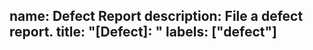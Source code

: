 name: Defect Report
description: File a defect report.
title: "[Defect]: <your title here>"
labels: ["defect"]
----

<!-- 
THank you for taking the time to file a report.  
-->
